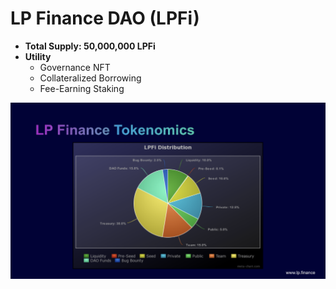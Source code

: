 # LP Finance DAO (LPFi)

* **Total Supply: 50,000,000 LPFi**
* **Utility**
  * Governance NFT
  * Collateralized Borrowing
  * Fee-Earning Staking

![](<../.gitbook/assets/Screen Shot 2022-04-20 at 11.23.33 PM.png>)

